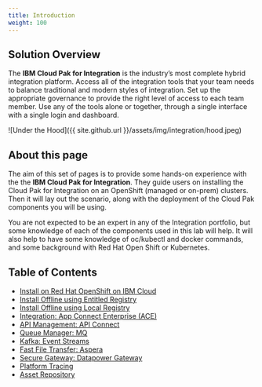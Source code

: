 ```yaml
---
title: Introduction
weight: 100
---
```


## Solution Overview

The **IBM Cloud Pak for Integration** is the industry’s most complete hybrid integration platform. Access all of the integration tools that your team needs to balance traditional and modern styles of integration. Set up the appropriate governance to provide the right level of access to each team member. Use any of the tools alone or together, through a single interface with a single login and dashboard.

![Under the Hood]({{ site.github.url }}/assets/img/integration/hood.jpeg)

## About this page

The aim of this set of pages is to provide some hands-on experience with the the **IBM Cloud Pak for Integration**. They guide users on installing the Cloud Pak for Integration on an OpenShift (managed or on-prem) clusters. Then it will lay out the scenario, along with the deployment of the Cloud Pak components you will be using.

You are not expected to be an expert in any of the Integration portfolio, but some knowledge of each of the components used in this lab will help. It will also help to have some knowledge of oc/kubectl and docker commands, and some background with Red Hat Open Shift or Kubernetes. 

## Table of Contents

- [Install on Red Hat OpenShift on IBM Cloud](../roks)
- [Install Offline using Entitled Registry](../onprem-online)
- [Install Offline using Local Registry](../onprem-offline)
- [Integration: App Connect Enterprise (ACE)](../deploy-integration)
- [API Management: API Connect](../deploy-api-mgmt)
- [Queue Manager: MQ](../deploy-queue-manager)
- [Kafka: Event Streams](../deploy-eventstreams)
- [Fast File Transfer: Aspera](../deploy-fast-file-transfer)
- [Secure Gateway: Datapower Gateway](../deploy-secure-gateway)
- [Platform Tracing](../deploy-tracing)
- [Asset Repository](../deploy-asset-repo)

